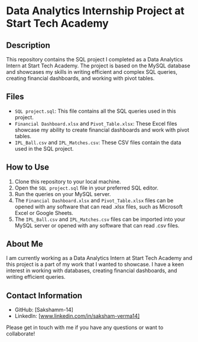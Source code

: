 # Data Analytics Internship Project at Start Tech Academy

## Description

This repository contains the SQL project I completed as a Data Analytics Intern at Start Tech Academy. The project is based on the MySQL database and showcases my skills in writing efficient and complex SQL queries, creating financial dashboards, and working with pivot tables.

## Files

- `SQL project.sql`: This file contains all the SQL queries used in this project.
- `Financial Dashboard.xlsx` and `Pivot_Table.xlsx`: These Excel files showcase my ability to create financial dashboards and work with pivot tables.
- `IPL_Ball.csv` and `IPL_Matches.csv`: These CSV files contain the data used in the SQL project.

## How to Use

1. Clone this repository to your local machine.
2. Open the `SQL project.sql` file in your preferred SQL editor.
3. Run the queries on your MySQL server.
4. The `Financial Dashboard.xlsx` and `Pivot_Table.xlsx` files can be opened with any software that can read .xlsx files, such as Microsoft Excel or Google Sheets.
5. The `IPL_Ball.csv` and `IPL_Matches.csv` files can be imported into your MySQL server or opened with any software that can read .csv files.

## About Me

I am currently working as a Data Analytics Intern at Start Tech Academy and this project is a part of my work that I wanted to showcase. I have a keen interest in working with databases, creating financial dashboards, and writing efficient queries.

## Contact Information

- GitHub: [Sakshamm-14]
- LinkedIn: [www.linkedin.com/in/saksham-verma14]

Please get in touch with me if you have any questions or want to collaborate!
